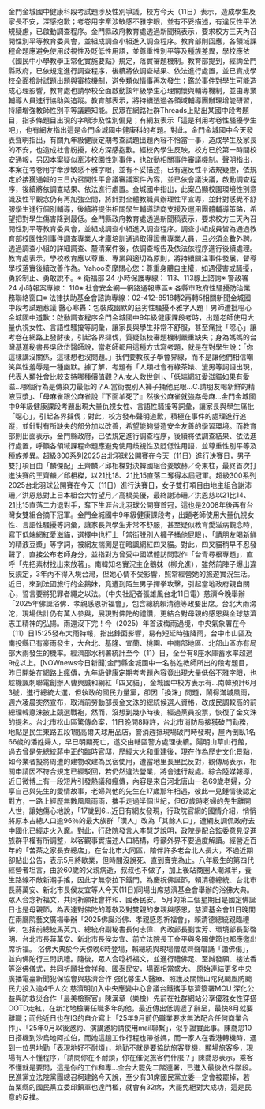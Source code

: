 金門金城國中健康科段考試題涉及性別爭議，校方今天（11日）表示，造成學生及家長不安，深感抱歉；考卷用字牽涉敏感不雅字眼，並有不妥描述，有違反性平法規疑慮，已啟動調查程序。金門縣政府教育處透過新聞稿表示，要求校方三天內召開性別平等教育委員會，並組成調查小組進入調查程序。教育部則回應，各領域課程命題應避免使用歧視性及貶低性用語，並尊重性別平等及種族差異，學校應依《國民中小學教學正常化實施要點》規定，落實審題機制。教育部提到，經詢金門縣政府，已依規定進行調查程序，後續將依調查結果、依法進行處置，並已責成學校全面檢討試題出題與審核機制，避免類似情事再次發生；鑑於事件對學生可能造成心理影響，教育處也請學校全面啟動該年級學生心理關懷與輔導機制，並由專業輔導人員進行協助與追蹤。教育部表示，將持續透過各領域輔導團辦理增能研習，持續增強教師性別平等議題知能。民眾在網路社群Threads上貼出某國中段考題目，指多條題目出現的字眼涉及性別偏見；有網友表示「這是利用考卷性騷擾學生吧」，也有網友指出這是金門金城國中健康科的考題。對此，金門金城國中今天發表聲明指出，有關九年級健康定期考查試題出題內容不恰當一事，造成學生及家長的不安，也造成社會紛擾，校方深感抱歉。經校內學生反映，校方已於第一時間校安通報，另因本案疑似牽涉校園性別事件，也啟動相關事件審議機制。聲明指出，本案在考卷用字牽涉敏感不雅字眼，並有不妥描述，已有違反性平法規疑慮，依規定於接獲通報的三日內召開性平會議審議案件內容，並已依會議決議，啟動調查程序，後續將依調查結果、依法進行處置。金城國中指出，此案凸顯校園環境性別意識及性平觀念仍有再加強空間，將針對全體教職員辦理性平宣導，並針對感覺不舒服學生進行個別輔導，後續將提供相關學生輔導諮商支援及運用團體輔導策略，希望把對學生傷害降到最低。金門縣政府教育處透過新聞稿表示，要求校方三天內召開性別平等教育委員會，並組成調查小組進入調查程序。調查小組成員皆為通過教育部校園性別事件調查專業人才庫培訓通過取得證書專業人員，且必須全數外聘。透過調查小組的詳細調查、釐清案件後，依調查報告及依法依程序進行後續處理。教育處表示，學校教育應以尊重、專業與適切為原則，將持續關注事件發展，督導學校落實後續改善作為。Yahoo奇摩關心您：尊重身體自主權，如遇侵害或騷擾，勇於制止、勇敢說不。※ 衛福部 24 小時保護專線： 113、113線上諮詢※ 警政署 24 小時報案專線： 110※ 社會安全網—網路通報專區※ 各縣市政府性騷擾防治業務聯絡窗口※ 法律扶助基金會諮詢專線：02-412-8518轉2再轉5相關新聞金城國中段考試題惹議 醫心寒轟：包裝成幽默的惡劣性騷擾不雅字入題！男師遭批噁心 金城國中道歉：啟動調查程序金門金城國中9年級健康課段考時，出題老師使用大量仇視女性、言語性騷擾等詞彙，讓家長與學生非常不舒服，甚至痛批「噁心」讓考卷在網路上發酵後，引起各界撻伐，質疑該校審題機制嚴重缺失；身為媽媽的台灣基進秘書長吳欣岱醫師說，當老師都用這種方式寫考題，就是在對學生說：「你這樣講沒關係，這樣想也沒問題。」我們要教孩子學會界線，而不是讓他們相信嘲笑與性羞辱是一種幽默。據了解，考題有「人類社會有綠茶婊、渣男等詞語出現，代表人類社會比較支持哪種價值觀？A.女人救世劍」、「低端網紅愛滋貓如果有愛滋…哪個行為是傳染力最低的？A.當街脫別人褲子捅他屁眼…C.請朋友喝新鮮的精液豆漿」、「母麻雀跟公麻雀說『下面羊死了』然後公麻雀就強姦母麻...金門金城國中9年級健康課段考題出現大量仇視女性、言語性騷擾等詞彙，讓家長與學生痛批「噁心」，引起各界撻伐；對此，校方發布聲明道歉，積極在事件的處理進行追蹤，並針對有所缺失的部分加以改善，希望能夠營造安全友善的學習環境。而教育部則出面表示，金門縣政府，已依規定進行調查程序，後續將依調查結果、依法進行處置，呼籲各領域課程命題應避免使用歧視性及貶低性用語，並尊重性別平等及種族差異。超級300系列2025台北羽球公開賽在今天（11日）進行決賽日，男子雙打項目由「麟傑配」王齊麟／邱相榤對決韓國組合姜敏赫／奇東柱，最終首次打進決賽的王齊麟／邱相榤，以21比18、21比15直落二奪得本屆冠軍。超級300系列2025台北羽球公開賽在今天（11日）進行決賽日，女子雙打項目由地主組合謝沛珊／洪恩慈對上日本組合大竹望月／高橋美優，最終謝沛珊／洪恩慈以21比14、21比15直落二力退對手，奪下生涯台北羽球公開賽首冠，這也是2008年後再有台灣女雙組合摘下冠軍。金門金城國中9年級健康課段考，出題老師使用大量仇視女性、言語性騷擾等詞彙，讓家長與學生非常不舒服，甚至疑似教育愛滋病觀念時，寫下低端網紅愛滋貓，選擇中也打上「當街脱別人褲子捅他屁眼」、「請朋友喝新鮮的精液豆漿」等字詞，被網友揣測是在暗諷網紅四叉貓。對此，四叉貓稍早不忍發聲了，直接公布老師身分，並指對方曾受中國媒體訪問製作「台青尋根專題」，直呼「先把素材找出來放著」。南韓知名實況主企鵝妹（柳允進），雖然前陣子爆出違反規定，3年內不得入境台灣，但她心情不受影響，照常經營她的旅遊實況生活。近日，來到法國旅行的企鵝妹，竟遭到陌生男子揮拳攻擊，引起當地政府親自關心，誓言要將犯罪者繩之以法。（中央社記者張雄風台北11日電）慈濟今晚舉辦「2025年佛誕浴佛．孝親感恩祈福會」，包含總統賴清德等政要出席。台北大雨滂沱，現場估計仍有萬人參與，展現對佛陀的禮讚，更結合對母親的感恩與全球慈濟志工精神的弘揚。雨還沒下完！今（2025）年首波梅雨過境，中央氣象署在今（11）日15:25發布大雨特報，指出鋒面影響，易有短延時強降雨，台中市山區及南投縣已有豪雨發生，大台北、基隆、宜蘭、桃園、中南部地區、北部山區亦有局部大雨發生的機率。經濟部水利署統計至今（11）日，全台有8座水庫蓄水率超過9成以上。[NOWnews今日新聞]金門縣金城國中一名翁姓教師所出的段考題目，昨日開始在網路上瘋傳，九年級健康定期考考題內容竟出現大量低俗不雅字眼，也趁機諷刺聯電創辦人曹興誠和網紅「四叉貓」，金城國中校方表示有...南韓預計6月3號，進行總統大選，但執政的國民力量黨，卻因「換洙」問題，鬧得滿城風雨，週六凌晨突然宣布，取消前勞動部長金文洙的總統候選人資格，改成民調較高的前總理韓悳洙披上競選戰袍，然而，沒想到幾小時後，經過黨員投票，恢復了金文洙的提名。台北市松山區驚傳命案，11日晚間8時許，台北市消防局接獲破門勤務，地點是民生東路五段1間高爾夫球用品店，警消趕抵現場破門時發現，屋內倒臥1名66歲的潘姓婦人，早已明顯死亡，遂交由轄區警方處理後續。陽明山草山行館，過去曾是先總統蔣中正的臨時官邸，歷經大火和重建後，現在作為歷史文化景點，如今業者擬將周遭的建物改建為民宿使用，遭當地里長里民反對，觀傳局表示，相關申請因不符合規定已經駁回，若仍然違法營業，將會進行裁處。綜合陸媒報導，近日微博上有一段短片引發熱議和瘋傳，內容是來自河北唐山一名69歲老婦，分享自己與先生的愛情故事，老婦與他的先生在17歲那年相遇，彼此一見鍾情後認定對方，一路上經歷無數風風雨雨，攜手走過半個世紀，但67歲時老婦的先生離開人世，讓她傷心地說，「17歲到6...近日有網友發現，行政院官網的國情介紹，悄悄將原本占總人口逾96％的最大族群「漢人」改為「其餘人口」，遭網友調侃政府去中國化已經走火入魔。對此，行政院發言人李慧芝說明，政院是配合監委意見促進族群平權有所調整，以客觀事實描述人口結構，呼籲外界不要過度解讀。經營近百年的「苦茶之家長安總店」，在台北市大同區，陪伴許多老台北人長大，不過近期卻貼出公告，表示5月將歇業，但時間沒說死、直到賣完為止。八年級生的第四代經營者坦言，由於60歲的父親病逝，叔叔也不做了，加上後站商圈人潮減半，養生路線不敵新潮手搖，因此才無奈拉下鐵門。為慶祝佛誕節，賴清德總統、台北市長蔣萬安、新北市長侯友宜等人今天(11日)同場出席慈濟基金會舉辦的浴佛大典。眾人合念祈福文，共同祈願社會祥和、國泰民安。 5月的第二個星期日是國定佛誕日也是母親節，為表達對佛陀的尊敬及對雙親的孝親與感恩，慈濟基金會11日晚間在兩廳院藝文廣場舉辦「2025佛誕浴佛．孝親感恩祈福會」，賴清德總統親臨禮佛，包括前總統馬英九、總統府副秘書長何志偉、內政部長劉世芳、環境部長彭啓明、台北市長蔣萬安、新北市長侯友宜、前立法院長王金平與多國使節也都應邀出席祈福。 浴佛大典於今天傍晚6時登場，賴總統與現場僧眾齊聲唱誦「讚佛偈」，並向佛陀行三問訊禮。隨後，眾人合唸祈福文，並進行禮佛足、至誠發願、接法香等浴佛儀式，共同祈願社會祥和、國泰民安，場面相當盛大。 原始連結更多中央廣播電臺新聞犯保協會與慈濟合作 強化馨生人醫療、照護及關懷山陀兒颱風防颱民力投入逾4千人次 慈濟明加入中央應變中心會議台鐵攜手慈濟簽署MOU 深化公益與防救災合作「最美檢察官」陳漢章（樂檢）先前在社群網站分享優雅女性穿搭OOTD走紅，在新北地檢署任職多年的他，最近傳出低調遞了辭呈，最快8月就要離職；而他近日也在IG的自介寫上「25年9月前仍職業要求無法配合任何商業合作」、「25年9月以後邀約、演講邀約請使用mail聯繫」，似乎證實此事。陳喬恩10日搭機到沙烏地阿拉伯，而她這趟工作行程也帶爸媽，而一家人在香港轉機時，遇到一位男地勤「表現地好不耐煩」，地勤不就是要協助旅客登機，顯場旅客多，現場有人不懂程序，「請問你在不耐煩，你在催促旅客們什麼？」陳喬恩表示，乘客不懂就是要問，這是你的工作和專...全台大罷免二階連署，已進入最後收件階段。民進黨立法院黨團總召柯建銘今天說，至少有31席國民黨立委一定會被罷掉，若苗栗縣的國民黨立委邱鎮軍也達門檻，就會有32席，大罷免絕對大成功，這是民意的反撲。